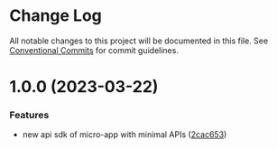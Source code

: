 # Change Log

All notable changes to this project will be documented in this file.
See [Conventional Commits](https://conventionalcommits.org) for commit guidelines.

# 1.0.0 (2023-03-22)


### Features

* new api sdk of micro-app with minimal APIs ([2cac653](https://github.com/easyops-cn/next-core/commit/2cac6539addb465ca59cb5abda0e2eb42964dc19))
